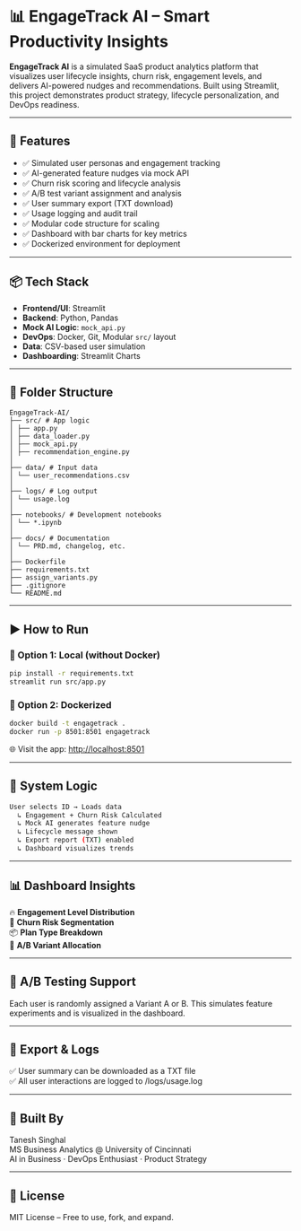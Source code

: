 # 📊 EngageTrack AI – Smart Productivity Insights

**EngageTrack AI** is a simulated SaaS product analytics platform that visualizes user lifecycle insights, churn risk, engagement levels, and delivers AI-powered nudges and recommendations. Built using Streamlit, this project demonstrates product strategy, lifecycle personalization, and DevOps readiness.

---

## 🚀 Features

- ✅ Simulated user personas and engagement tracking
- ✅ AI-generated feature nudges via mock API
- ✅ Churn risk scoring and lifecycle analysis
- ✅ A/B test variant assignment and analysis
- ✅ User summary export (TXT download)
- ✅ Usage logging and audit trail
- ✅ Modular code structure for scaling
- ✅ Dashboard with bar charts for key metrics
- ✅ Dockerized environment for deployment
---

## 📦 Tech Stack

- **Frontend/UI**: Streamlit
- **Backend**: Python, Pandas
- **Mock AI Logic**: `mock_api.py`
- **DevOps**: Docker, Git, Modular `src/` layout
- **Data**: CSV-based user simulation
- **Dashboarding**: Streamlit Charts
---

## 📂 Folder Structure
```
EngageTrack-AI/
├── src/ # App logic
│ ├── app.py
│ ├── data_loader.py
│ ├── mock_api.py
│ ├── recommendation_engine.py
│
├── data/ # Input data
│ └── user_recommendations.csv
│
├── logs/ # Log output
│ └── usage.log
│
├── notebooks/ # Development notebooks
│ └── *.ipynb
│
├── docs/ # Documentation
│ └── PRD.md, changelog, etc.
│
├── Dockerfile
├── requirements.txt
├── assign_variants.py
├── .gitignore
└── README.md
```
---

## ▶️ How to Run

### 🔧 Option 1: Local (without Docker)
```bash
pip install -r requirements.txt
streamlit run src/app.py
```

### 🐳 Option 2: Dockerized
```bash
docker build -t engagetrack .
docker run -p 8501:8501 engagetrack
```
  
🌐 Visit the app: [http://localhost:8501](http://localhost:8501)

---

## 🧠 System Logic
```bash
User selects ID → Loads data
  ↳ Engagement + Churn Risk Calculated
  ↳ Mock AI generates feature nudge
  ↳ Lifecycle message shown
  ↳ Export report (TXT) enabled
  ↳ Dashboard visualizes trends
```
---

## 📊 Dashboard Insights

🔥 **Engagement Level Distribution** <br>
🚨 **Churn Risk Segmentation** <br>
📦 **Plan Type Breakdown** <br>
🧪 **A/B Variant Allocation**

---

## 🧪 A/B Testing Support

Each user is randomly assigned a Variant A or B.
This simulates feature experiments and is visualized in the dashboard.

---

## 📄 Export & Logs

✅ User summary can be downloaded as a TXT file  
✅ All user interactions are logged to /logs/usage.log  

---

## 💼 Built By

Tanesh Singhal  
MS Business Analytics @ University of Cincinnati  
AI in Business · DevOps Enthusiast · Product Strategy  

---

## 📄 License

MIT License – Free to use, fork, and expand.

